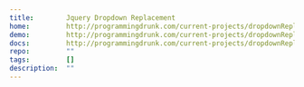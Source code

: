 ```yaml
---
title:        Jquery Dropdown Replacement
home:         http://programmingdrunk.com/current-projects/dropdownReplacement/#getting-started
demo:         http://programmingdrunk.com/current-projects/dropdownReplacement/#select
docs:         http://programmingdrunk.com/current-projects/dropdownReplacement/#options
repo:         ""
tags:         []
description:  ""
---
```


